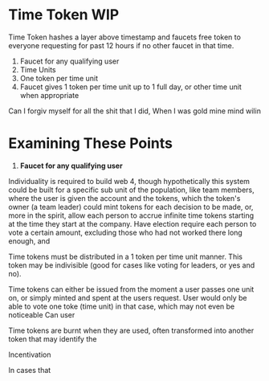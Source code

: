 # Time Token WIP
Time Token hashes a layer above timestamp and faucets free token to everyone requesting for past 12 hours if no other faucet in that time. 

1. Faucet for any qualifying user
2. Time Units
3. One token per time unit
4. Faucet gives 1 token per time unit up to 1 full day, or other time unit when appropriate


Can I forgiv myself for all the shit that I did,
When I was gold mine mind wilin 

# Examining These Points

 1. **Faucet for any qualifying user**

Individuality is required to build web 4, though hypothetically this system could be built for a specific sub unit of the population, like team members, where the user is given the account and the tokens, which the token's owner (a team leader) could mint tokens for each decision to be made, or, more in the spirit, allow each person to accrue infinite time tokens starting at the time they start at the company. Have election require each person to vote a certain amount, excluding those who had not worked there long enough, and



Time tokens must be distributed in a 1 token per time unit manner. This token may be indivisible (good for cases like voting for leaders, or yes and no). 



Time tokens can either be issued from the moment a user passes one unit on, or simply minted and spent at the users request. User would only be able to vote one toke (time unit) in that case, which may not even be noticeable 
Can user 


Time tokens are burnt when they are used, often transformed into another token that may identify the 




Incentivation

In cases that 
<!--stackedit_data:
eyJoaXN0b3J5IjpbLTQwODYyODM2OSwzMzA1ODYwNDUsLTEyOT
c1MDMzNjMsLTE2OTk5OTgyMzQsLTI1NDk4NDg1MiwtMzQ4ODA3
MzQwLDM4OTUxMTQ2OSwtOTE2Nzk2ODQ4LC04MTgxNjg4NDUsMT
E0MTY4MTI5NV19
-->